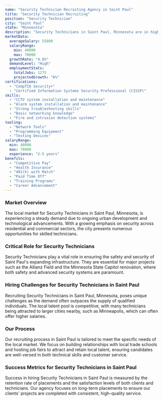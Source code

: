 ```yaml
---
name: "Security Technician Recruiting Agency in Saint Paul"
title: "Security Technician Recruiting"
position: "Security Technician"
city: "Saint Paul"
state: "Minnesota"
description: "Security Technicians in Saint Paul, Minnesota are in high demand to provide technical setup and support for various security systems, often required to be on-call for emergencies."
marketData:
  averageSalary: 55000
  salaryRange:
    min: 40000
    max: 70000
  growthRate: "4.8%"
  demandLevel: "High"
  employmentStats:
    totalJobs: 1275
    projectedGrowth: "6%"
certifications:
  - "CompTIA Security+"
  - "Certified Information Systems Security Professional (CISSP)"
skills:
  - "CCTV system installation and maintenance"
  - "Alarm system installation and maintenance"
  - "Strong troubleshooting skills"
  - "Basic networking knowledge"
  - "Fire and intrusion detection systems"
tooling:
  - "Network Tools"
  - "Programming Equipment"
  - "Testing Devices"
salaryRange:
  min: 40000
  max: 70000
  experience: "2-5 years"
benefits:
  - "Competitive Pay"
  - "Health Insurance"
  - "401(k) with Match"
  - "Paid Time Off"
  - "Training Programs"
  - "Career Advancement"
---
```


### Market Overview
The local market for Security Technicians in Saint Paul, Minnesota, is experiencing a steady demand due to ongoing urban development and technological advancements. With a growing emphasis on security across residential and commercial sectors, the city presents numerous opportunities for skilled technicians.

### Critical Role for Security Technicians
Security Technicians play a vital role in ensuring the safety and security of Saint Paul's expanding infrastructure. They are essential for major projects such as the Allianz Field and the Minnesota State Capitol renovation, where both safety and advanced security systems are paramount.

### Hiring Challenges for Security Technicians in Saint Paul
Recruiting Security Technicians in Saint Paul, Minnesota, poses unique challenges as the demand often outpaces the supply of qualified individuals. The local talent pool is competitive, with many technicians being attracted to larger cities nearby, such as Minneapolis, which can often offer higher salaries.

### Our Process
Our recruiting process in Saint Paul is tailored to meet the specific needs of the local market. We focus on building relationships with local trade schools and hosting job fairs to attract and retain local talent, ensuring candidates are well-versed in both technical skills and customer service.

### Success Metrics for Security Technicians in Saint Paul
Success in hiring Security Technicians in Saint Paul is measured by the retention rate of placements and the satisfaction levels of both clients and technicians. Our agency focuses on long-term placements to ensure our clients' projects are completed with consistent, high-quality service.